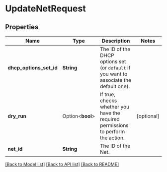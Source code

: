 # UpdateNetRequest

## Properties

Name | Type | Description | Notes
------------ | ------------- | ------------- | -------------
**dhcp_options_set_id** | **String** | The ID of the DHCP options set (or `default` if you want to associate the default one). | 
**dry_run** | Option<**bool**> | If true, checks whether you have the required permissions to perform the action. | [optional]
**net_id** | **String** | The ID of the Net. | 

[[Back to Model list]](../README.md#documentation-for-models) [[Back to API list]](../README.md#documentation-for-api-endpoints) [[Back to README]](../README.md)


